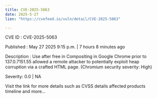 ```yaml
---
title: CVE-2025-5063
date: 2025-5-27
lien: "https://cvefeed.io/vuln/detail/CVE-2025-5063"

---
```


CVE ID : CVE-2025-5063

Published :  May 27
2025
9:15 p.m. | 7 hours
8 minutes ago

Description : Use after free in Compositing in Google Chrome prior to 137.0.7151.55 allowed a remote attacker to potentially exploit heap corruption via a crafted HTML page. (Chromium security severity: High)

Severity: 0.0 | NA

Visit the link for more details
such as CVSS details
affected products
timeline
and more...
